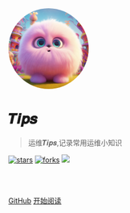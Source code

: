 <img width="160px" style="border-radius: 50%" bor src="style/head_portrait.png">

# 𝑻𝒊𝒑𝒔
> 运维𝑻𝒊𝒑𝒔,记录常用运维小知识

[![stars](https://badgen.net/github/stars/Fangzhongpeng/Fangzhongpeng.github.io?color=4ab8a1)](https://github.com/Fangzhongpeng/Fangzhongpeng.github.io)
[![forks](https://badgen.net/github/forks/Fangzhongpeng/Fangzhongpeng.github.io?color=4ab8a1)](https://github.com/Fangzhongpeng/Fangzhongpeng.github.io)
![](https://img.shields.io/badge/%E6%91%B8%E9%B1%BC-%E7%A8%8B%E5%BA%8F%E5%91%98-green)

<br>
    <span id="busuanzi_container_site_pv" style='display:none'>本站总访问量：<span id="busuanzi_value_site_pv"></span> 次</span><span id="busuanzi_container_site_uv" style='display:none'>|本站总访客数：<span id="busuanzi_value_site_uv"></span> 人</span>
<br>

[GitHub](https://github.com/Fangzhongpeng/Fangzhongpeng.github.io)
[开始阅读](README)
